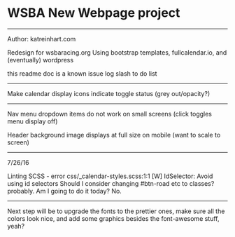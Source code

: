 # WSBA New Webpage project
---
Author: katreinhart.com

Redesign for wsbaracing.org
Using bootstrap templates, fullcalendar.io, and (eventually) wordpress

this readme doc is a known issue log slash to do list

---
Make calendar display icons indicate toggle status (grey out/opacity?)

---
Nav menu dropdown items do not work on small screens (click toggles menu display off)

Header background image displays at full size on mobile (want to scale to screen)

---
7/26/16

Linting SCSS - error css/_calendar-styles.scss:1:1 [W] IdSelector: Avoid using id selectors
Should I consider changing #btn-road etc to classes? probably. Am I going to do it today? No. 

---

Next step will be to upgrade the fonts to the prettier ones, make sure all the colors look nice, and add some graphics besides the font-awesome stuff, yeah?